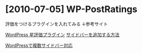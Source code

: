 # [2010-07-05] WP-PostRatings


評価をつけるプラグインを入れてみる
↓参考サイト

<a href="http://www.scratchbrain.net/blog/ver2/entries/001369.html" target="_blank">WordPress 星評価プラグイン</a>
<a href="http://www.wakal.net/wordpress-sidebaradd.html" target="_blank">サイドバーを追加する方法</a>

<a href="http://blog.i-rng.com/wp/?p=52" target="_blank">WordPressで複数サイドバー対応</a>

